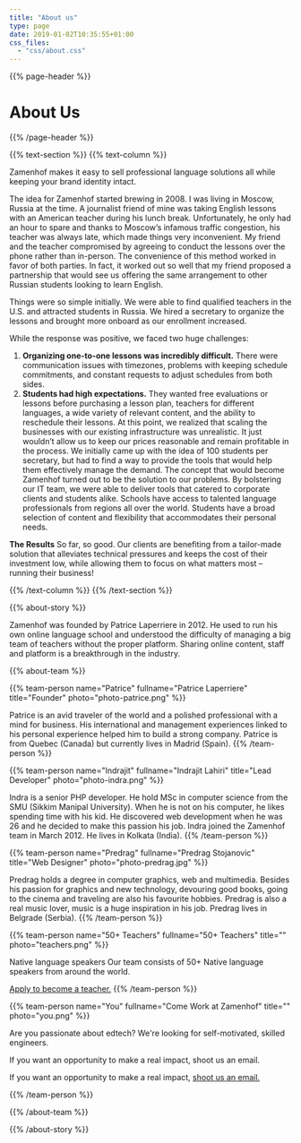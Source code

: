 ```yaml
---
title: "About us"
type: page
date: 2019-01-02T10:35:55+01:00
css_files:
  - "css/about.css"
---
```


{{% page-header %}}

# About Us

{{% /page-header %}}

{{% text-section %}}
{{% text-column %}}


Zamenhof makes it easy to sell professional language solutions all while keeping your brand identity intact.

The idea for Zamenhof started brewing in 2008. I was living in Moscow, Russia at the time. A journalist friend of mine was taking English lessons with an American teacher during his lunch break. Unfortunately, he only had an hour to spare and thanks to Moscow’s infamous traffic congestion, his teacher was always late, which made things very inconvenient. My friend and the teacher compromised by agreeing to conduct the lessons over the phone rather than in-person. The convenience of this method worked in favor of both parties. In fact, it worked out so well that my friend proposed a partnership that would see us offering the same arrangement to other Russian students looking to learn English.

Things were so simple initially. We were able to find qualified teachers in the U.S. and attracted students in Russia. We hired a secretary to organize the lessons and brought more onboard as our enrollment increased.

While the response was positive, we faced two huge challenges:

1. **Organizing one-to-one lessons was incredibly difficult.** There were communication issues with timezones, problems with keeping schedule commitments, and constant requests to adjust schedules from both sides.
2. **Students had high expectations.** They wanted free evaluations or lessons before purchasing a lesson plan, teachers for different languages, a wide variety of relevant content, and the ability to reschedule their lessons.
   At this point, we realized that scaling the businesses with our existing infrastructure was unrealistic. It just wouldn’t allow us to keep our prices reasonable and remain profitable in the process. We initially came up with the idea of 100 students per secretary, but had to find a way to provide the tools that would help them effectively manage the demand.
   The concept that would become Zamenhof turned out to be the solution to our problems. By bolstering our IT team, we were able to deliver tools that catered to corporate clients and students alike. Schools have access to talented language professionals from regions all over the world. Students have a broad selection of content and flexibility that accommodates their personal needs.
   
**The Results**
So far, so good. Our clients are benefiting from a tailor-made solution that alleviates technical pressures and keeps the cost of their investment low, while allowing them to focus on what matters most – running their business!

{{% /text-column %}}
{{% /text-section %}}




{{% about-story %}}

Zamenhof was founded by Patrice Laperriere in 2012. He used to run his own online language school
and understood the difficulty of managing a big team of teachers without the proper platform.
Sharing online content, staff and platform is a breakthrough in the industry.

{{% about-team %}}

{{% team-person 
    name="Patrice" 
    fullname="Patrice Laperriere" 
    title="Founder" 
    photo="photo-patrice.png" %}}
   
Patrice is an avid traveler of the world and a polished professional with a mind for business. His international and management experiences linked to his personal experience helped him to build a strong company. Patrice is from Quebec (Canada) but currently lives in Madrid (Spain).
{{% /team-person %}}





{{% team-person 
    name="Indrajit" 
    fullname="Indrajit Lahiri" 
    title="Lead Developer" 
    photo="photo-indra.png" %}}
   
Indra is a senior PHP developer. He hold MSc in computer science from the SMU (Sikkim Manipal University). When he is not on his computer, he likes spending time with his kid. He discovered web development when he was 26 and he decided to make this passion his job. Indra joined the Zamenhof team in March 2012. He lives in Kolkata (India).
{{% /team-person %}}



{{% team-person 
    name="Predrag" 
    fullname="Predrag Stojanovic" 
    title="Web Designer" 
    photo="photo-predrag.jpg" %}}
   
Predrag holds a degree in computer graphics, web and multimedia. Besides his passion for graphics and new technology, devouring good books, going to the cinema and traveling are also his favourite hobbies. Predrag is also a real music lover, music is a huge inspiration in his job. Predrag lives in Belgrade (Serbia).
{{% /team-person %}}

{{% team-person 
    name="50+ Teachers" 
    fullname="50+ Teachers" 
    title="" 
    photo="teachers.png" %}}
   
Native language speakers
Our team consists of 50+ Native language speakers from around the world.

<a href="https://admin.zamenhof.net/application/step1.php" target="_blank">Apply to become a teacher.</a>
{{% /team-person %}}

{{% team-person 
    name="You" 
    fullname="Come Work at Zamenhof" 
    title="" 
    photo="you.png" %}}
   
Are you passionate about edtech? We're looking for self-motivated, skilled engineers.

If you want an opportunity to make a real impact, shoot us an email.

If you want an opportunity to make a real impact, <a href="mailto:service@zamenhof.net" target="_top">shoot us an email.</a>

{{% /team-person %}}


{{% /about-team %}}

{{% /about-story %}}

